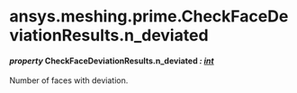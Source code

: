 # ansys.meshing.prime.CheckFaceDeviationResults.n_deviated



#### *property* CheckFaceDeviationResults.n_deviated *: [int](https://docs.python.org/3.11/library/functions.html#int)*

Number of faces with deviation.

<!-- !! processed by numpydoc !! -->
